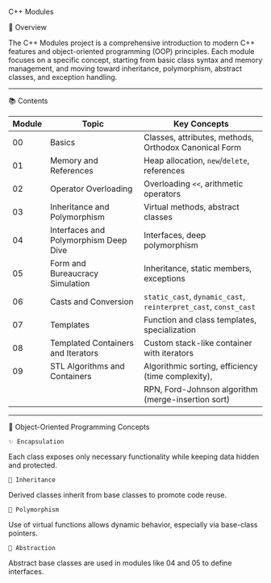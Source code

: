 
 C++ Modules
 
 🚀 Overview

The C++ Modules project is a comprehensive introduction to modern C++ features and object-oriented programming (OOP) principles. 
Each module focuses on a specific concept, starting from basic class syntax and memory management, and moving toward inheritance, 
polymorphism, abstract classes, and exception handling.

---

 📚 Contents

| Module | Topic                                  | Key Concepts                                                    |
|--------|----------------------------------------|-----------------------------------------------------------------|
| 00     | Basics                                 | Classes, attributes, methods, Orthodox Canonical Form           |
| 01     | Memory and References                  | Heap allocation, `new`/`delete`, references                     |
| 02     | Operator Overloading                   | Overloading `<<`, arithmetic operators                          |
| 03     | Inheritance and Polymorphism           | Virtual methods, abstract classes                               |
| 04     | Interfaces and Polymorphism Deep Dive  | Interfaces, deep polymorphism                                   |
| 05     | Form and Bureaucracy Simulation        | Inheritance, static members, exceptions                         |
| 06     | Casts and Conversion                   | `static_cast`, `dynamic_cast`, `reinterpret_cast`, `const_cast` |
| 07     | Templates                              | Function and class templates, specialization                    |
| 08     | Templated Containers and Iterators     | Custom stack-like container with iterators                      |
| 09	    | STL Algorithms and Containers	         | Algorithmic sorting, efficiency (time complexity),              |
|        |                                        |  RPN, Ford-Johnson algorithm (merge-insertion sort)             |

---

 🧠 Object-Oriented Programming Concepts

    ✨ Encapsulation
   Each class exposes only necessary functionality while keeping data hidden and protected.
   
    🔁 Inheritance
   Derived classes inherit from base classes to promote code reuse.
   
    🧬 Polymorphism
   Use of virtual functions allows dynamic behavior, especially via base-class pointers.
   
    📐 Abstraction
   Abstract base classes are used in modules like 04 and 05 to define interfaces.


